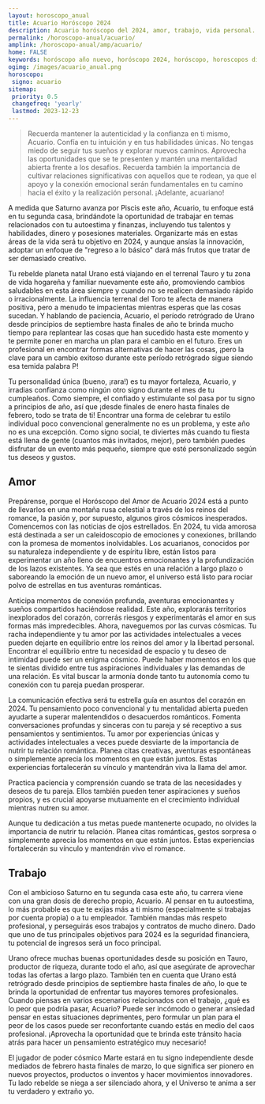 ```yaml
---
layout: horoscopo_anual
title: Acuario Horóscopo 2024 
description: Acuario horóscopo del 2024, amor, trabajo, vida personal. Todas las predicciones para Acuario 2024 gratis. Disfruta este año nuevo.
permalink: /horoscopo-anual/acuario/
amplink: /horoscopo-anual/amp/acuario/
home: FALSE
keywords: horóscopo año nuevo, horóscopo 2024, horóscopo, horoscopos diarios gratis del dia de hoy, horóscopo diario gratis,horóscopo ano nuevo 2024, horóscopo esperanza gracia, horoscopo Acuario 2024, horoscop, horóscopos gratis, horoscopo Acuario, horoscopo Acuario 2024 gratis, Tarot, Astrologia, Zodíaco, Acuario, horoscopo gratis,tarot en femenino,videncia gratuita,horoscopos gratuitos,horóscopos, astrologia,videncia gratis
ogimg: /images/acuario_anual.png
horoscopo:
 signo: acuario
sitemap:
 priority: 0.5
 changefreq: 'yearly'
 lastmod: 2023-12-23
---
```





> Recuerda mantener la autenticidad y la confianza en ti mismo, Acuario. Confía en tu intuición y en tus habilidades únicas. No tengas miedo de seguir tus sueños y explorar nuevos caminos. Aprovecha las oportunidades que se te presenten y mantén una mentalidad abierta frente a los desafíos. Recuerda también la importancia de cultivar relaciones significativas con aquellos que te rodean, ya que el apoyo y la conexión emocional serán fundamentales en tu camino hacia el éxito y la realización personal. ¡Adelante, acuariano!


A medida que Saturno avanza por Piscis este año, Acuario, tu enfoque está en tu segunda casa, brindándote la oportunidad de trabajar en temas relacionados con tu autoestima y finanzas, incluyendo tus talentos y habilidades, dinero y posesiones materiales. Organizarte más en estas áreas de la vida será tu objetivo en 2024, y aunque ansías la innovación, adoptar un enfoque de "regreso a lo básico" dará más frutos que tratar de ser demasiado creativo.

Tu rebelde planeta natal Urano está viajando en el terrenal Tauro y tu zona de vida hogareña y familiar nuevamente este año, promoviendo cambios saludables en esta área siempre y cuando no se realicen demasiado rápido o irracionalmente. La influencia terrenal del Toro te afecta de manera positiva, pero a menudo te impacientas mientras esperas que las cosas sucedan. Y hablando de paciencia, Acuario, el período retrógrado de Urano desde principios de septiembre hasta finales de año te brinda mucho tiempo para replantear las cosas que han sucedido hasta este momento y te permite poner en marcha un plan para el cambio en el futuro. Eres un profesional en encontrar formas alternativas de hacer las cosas, ¡pero la clave para un cambio exitoso durante este período retrógrado sigue siendo esa temida palabra P!

Tu personalidad única (bueno, ¡rara!) es tu mayor fortaleza, Acuario, y irradias confianza como ningún otro signo durante el mes de tu cumpleaños. Como siempre, el confiado y estimulante sol pasa por tu signo a principios de año, así que ¡desde finales de enero hasta finales de febrero, todo se trata de ti! Encontrar una forma de celebrar tu estilo individual poco convencional generalmente no es un problema, y este año no es una excepción. Como signo social, te diviertes más cuando tu fiesta está llena de gente (cuantos más invitados, mejor), pero también puedes disfrutar de un evento más pequeño, siempre que esté personalizado según tus deseos y gustos.

## Amor

Prepárense, porque el Horóscopo del Amor de Acuario 2024 está a punto de llevarlos en una montaña rusa celestial a través de los reinos del romance, la pasión y, por supuesto, algunos giros cósmicos inesperados. Comencemos con las noticias de ojos estrellados. En 2024, tu vida amorosa está destinada a ser un caleidoscopio de emociones y conexiones, brillando con la promesa de momentos inolvidables. Los acuarianos, conocidos por su naturaleza independiente y de espíritu libre, están listos para experimentar un año lleno de encuentros emocionantes y la profundización de los lazos existentes. Ya sea que estés en una relación a largo plazo o saboreando la emoción de un nuevo amor, el universo está listo para rociar polvo de estrellas en tus aventuras románticas.

Anticipa momentos de conexión profunda, aventuras emocionantes y sueños compartidos haciéndose realidad. Este año, explorarás territorios inexplorados del corazón, correrás riesgos y experimentarás el amor en sus formas más impredecibles. Ahora, naveguemos por las curvas cósmicas. Tu racha independiente y tu amor por las actividades intelectuales a veces pueden dejarte en equilibrio entre los reinos del amor y la libertad personal. Encontrar el equilibrio entre tu necesidad de espacio y tu deseo de intimidad puede ser un enigma cósmico. Puede haber momentos en los que te sientas dividido entre tus aspiraciones individuales y las demandas de una relación. Es vital buscar la armonía donde tanto tu autonomía como tu conexión con tu pareja puedan prosperar.

La comunicación efectiva será tu estrella guía en asuntos del corazón en 2024. Tu pensamiento poco convencional y tu mentalidad abierta pueden ayudarte a superar malentendidos o desacuerdos románticos. Fomenta conversaciones profundas y sinceras con tu pareja y sé receptivo a sus pensamientos y sentimientos. Tu amor por experiencias únicas y actividades intelectuales a veces puede desviarte de la importancia de nutrir tu relación romántica. Planea citas creativas, aventuras espontáneas o simplemente aprecia los momentos en que están juntos. Estas experiencias fortalecerán su vínculo y mantendrán viva la llama del amor.

Practica paciencia y comprensión cuando se trata de las necesidades y deseos de tu pareja. Ellos también pueden tener aspiraciones y sueños propios, y es crucial apoyarse mutuamente en el crecimiento individual mientras nutren su amor.

Aunque tu dedicación a tus metas puede mantenerte ocupado, no olvides la importancia de nutrir tu relación. Planea citas románticas, gestos sorpresa o simplemente aprecia los momentos en que están juntos. Estas experiencias fortalecerán su vínculo y mantendrán vivo el romance.

## Trabajo

Con el ambicioso Saturno en tu segunda casa este año, tu carrera viene con una gran dosis de derecho propio, Acuario. Al pensar en tu autoestima, lo más probable es que te exijas más a ti mismo (especialmente si trabajas por cuenta propia) o a tu empleador. También mandas más respeto profesional, y perseguirás esos trabajos y contratos de mucho dinero. Dado que uno de tus principales objetivos para 2024 es la seguridad financiera, tu potencial de ingresos será un foco principal.

Urano ofrece muchas buenas oportunidades desde su posición en Tauro, productor de riqueza, durante todo el año, así que asegúrate de aprovechar todas las ofertas a largo plazo. También ten en cuenta que Urano está retrógrado desde principios de septiembre hasta finales de año, lo que te brinda la oportunidad de enfrentar tus mayores temores profesionales. Cuando piensas en varios escenarios relacionados con el trabajo, ¿qué es lo peor que podría pasar, Acuario? Puede ser incómodo o generar ansiedad pensar en estas situaciones deprimentes, pero formular un plan para el peor de los casos puede ser reconfortante cuando estás en medio del caos profesional. ¡Aprovecha la oportunidad que te brinda este tránsito hacia atrás para hacer un pensamiento estratégico muy necesario!

El jugador de poder cósmico Marte estará en tu signo independiente desde mediados de febrero hasta finales de marzo, lo que significa ser pionero en nuevos proyectos, productos o inventos y hacer movimientos innovadores. Tu lado rebelde se niega a ser silenciado ahora, y el Universo te anima a ser tu verdadero y extraño yo.